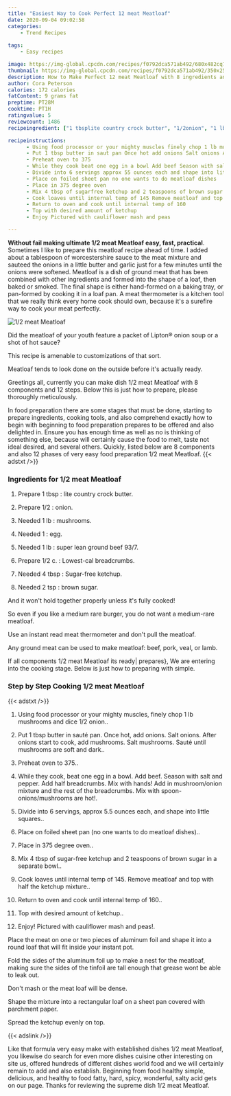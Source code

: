 ```yaml
---
title: "Easiest Way to Cook Perfect 12 meat Meatloaf"
date: 2020-09-04 09:02:58
categories:
    - Trend Recipes
    
tags:
    - Easy recipes

image: https://img-global.cpcdn.com/recipes/f0792dca571ab492/680x482cq70/12-meat-meatloaf-recipe-main-photo.jpg
thumbnail: https://img-global.cpcdn.com/recipes/f0792dca571ab492/350x250cq70/12-meat-meatloaf-recipe-main-photo.jpg
description: How to Make Perfect 12 meat Meatloaf with 8 ingredients and 12 stages of easy cooking.
author: Cora Peterson
calories: 172 calories
fatContent: 9 grams fat
preptime: PT28M
cooktime: PT1H
ratingvalue: 5
reviewcount: 1486
recipeingredient: ["1 tbsplite country crock butter", "1/2onion", "1 lbmushrooms", "1egg", "1 lbsuper lean ground beef 937", "1/2 c.Lowestcal breadcrumbs", "4 tbspSugarfree ketchup", "2 tspbrown sugar"]

recipeinstructions: 
      - Using food processor or your mighty muscles finely chop 1 lb mushrooms and dice 12 onion 
      - Put 1 tbsp butter in saut pan Once hot add onions Salt onions After onions start to cook add mushrooms Salt mushrooms Saut until mushrooms are soft and dark 
      - Preheat oven to 375 
      - While they cook beat one egg in a bowl Add beef Season with salt and pepper Add half breadcrumbs Mix with hands Add in mushroomonion mixture and the rest of the breadcrumbs Mix with spoononionsmushrooms are hot 
      - Divide into 6 servings approx 55 ounces each and shape into little squares 
      - Place on foiled sheet pan no one wants to do meatloaf dishes 
      - Place in 375 degree oven 
      - Mix 4 tbsp of sugarfree ketchup and 2 teaspoons of brown sugar in a separate bowl 
      - Cook loaves until internal temp of 145 Remove meatloaf and top with half the ketchup mixture 
      - Return to oven and cook until internal temp of 160 
      - Top with desired amount of ketchup 
      - Enjoy Pictured with cauliflower mash and peas

---
```




**Without fail making ultimate 1/2 meat Meatloaf easy, fast, practical**. Sometimes I like to prepare this meatloaf recipe ahead of time. I added about a tablespoon of worcestershire sauce to the meat mixture and sauteed the onions in a little butter and garlic just for a few minutes until the onions were softened. Meatloaf is a dish of ground meat that has been combined with other ingredients and formed into the shape of a loaf, then baked or smoked. The final shape is either hand-formed on a baking tray, or pan-formed by cooking it in a loaf pan. A meat thermometer is a kitchen tool that we really think every home cook should own, because it&#39;s a surefire way to cook your meat perfectly.


![1/2 meat Meatloaf](https://img-global.cpcdn.com/recipes/f0792dca571ab492/680x482cq70/12-meat-meatloaf-recipe-main-photo.jpg "1/2 meat Meatloaf")



Did the meatloaf of your youth feature a packet of Lipton® onion soup or a shot of hot sauce?

This recipe is amenable to customizations of that sort.

Meatloaf tends to look done on the outside before it&#39;s actually ready.


Greetings all, currently you can make dish 1/2 meat Meatloaf with 8 components and 12 steps. Below this is just how to prepare, please thoroughly meticulously.

In food preparation there are some stages that must be done, starting to prepare ingredients, cooking tools, and also comprehend exactly how to begin with beginning to food preparation prepares to be offered and also delighted in. Ensure you has enough time as well as no is thinking of something else, because will certainly cause the food to melt, taste not ideal desired, and several others. Quickly, listed below are 8 components and also 12 phases of very easy food preparation 1/2 meat Meatloaf.
{{< adstxt />}}

### Ingredients for 1/2 meat Meatloaf


1. Prepare 1 tbsp : lite country crock butter.

1. Prepare 1/2 : onion.

1. Needed 1 lb : mushrooms.

1. Needed 1 : egg.

1. Needed 1 lb : super lean ground beef 93/7.

1. Prepare 1/2 c. : Lowest-cal breadcrumbs.

1. Needed 4 tbsp : Sugar-free ketchup.

1. Needed 2 tsp : brown sugar.


And it won&#39;t hold together properly unless it&#39;s fully cooked!

So even if you like a medium rare burger, you do not want a medium-rare meatloaf.

Use an instant read meat thermometer and don&#39;t pull the meatloaf.

Any ground meat can be used to make meatloaf: beef, pork, veal, or lamb.


If all components 1/2 meat Meatloaf its ready| prepares}, We are entering into the cooking stage. Below is just how to preparing with simple.

### Step by Step Cooking 1/2 meat Meatloaf

{{< adstxt />}}


1. Using food processor or your mighty muscles, finely chop 1 lb mushrooms and dice 1/2 onion..



1. Put 1 tbsp butter in sauté pan. Once hot, add onions. Salt onions. After onions start to cook, add mushrooms. Salt mushrooms. Sauté until mushrooms are soft and dark..



1. Preheat oven to 375..



1. While they cook, beat one egg in a bowl. Add beef. Season with salt and pepper. Add half breadcrumbs. Mix with hands! Add in mushroom/onion mixture and the rest of the breadcrumbs. Mix with spoon-onions/mushrooms are hot!.



1. Divide into 6 servings, approx 5.5 ounces each, and shape into little squares..



1. Place on foiled sheet pan (no one wants to do meatloaf dishes)..



1. Place in 375 degree oven..



1. Mix 4 tbsp of sugar-free ketchup and 2 teaspoons of brown sugar in a separate bowl..



1. Cook loaves until internal temp of 145. Remove meatloaf and top with half the ketchup mixture..



1. Return to oven and cook until internal temp of 160..



1. Top with desired amount of ketchup..



1. Enjoy! Pictured with cauliflower mash and peas!.




Place the meat on one or two pieces of aluminum foil and shape it into a round loaf that will fit inside your instant pot.

Fold the sides of the aluminum foil up to make a nest for the meatloaf, making sure the sides of the tinfoil are tall enough that grease wont be able to leak out.

Don&#39;t mash or the meat loaf will be dense.

Shape the mixture into a rectangular loaf on a sheet pan covered with parchment paper.

Spread the ketchup evenly on top.


{{< adslink />}}

Like that formula very easy make with established dishes 1/2 meat Meatloaf, you likewise do search for even more dishes cuisine other interesting on site us, offered hundreds of different dishes world food and we will certainly remain to add and also establish. Beginning from food healthy simple, delicious, and healthy to food fatty, hard, spicy, wonderful, salty acid gets on our page. Thanks for reviewing the supreme dish 1/2 meat Meatloaf.
